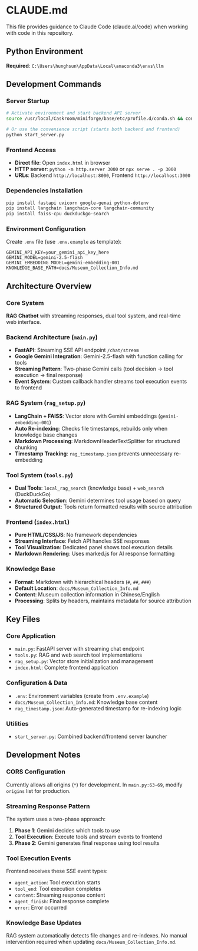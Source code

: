 # CLAUDE.md

This file provides guidance to Claude Code (claude.ai/code) when working with code in this repository.

## Python Environment
**Required**: `C:\Users\hunghsun\AppData\Local\anaconda3\envs\llm`

## Development Commands

### Server Startup
```bash
# Activate environment and start backend API server
source /usr/local/Caskroom/miniforge/base/etc/profile.d/conda.sh && conda activate llm && uvicorn main:app --host 0.0.0.0 --port 8000

# Or use the convenience script (starts both backend and frontend)
python start_server.py
```

### Frontend Access
- **Direct file**: Open `index.html` in browser
- **HTTP server**: `python -m http.server 3000` or `npx serve . -p 3000`
- **URLs**: Backend `http://localhost:8000`, Frontend `http://localhost:3000`

### Dependencies Installation
```bash
pip install fastapi uvicorn google-genai python-dotenv
pip install langchain langchain-core langchain-community
pip install faiss-cpu duckduckgo-search
```

### Environment Configuration
Create `.env` file (use `.env.example` as template):
```env
GEMINI_API_KEY=your_gemini_api_key_here
GEMINI_MODEL=gemini-2.5-flash
GEMINI_EMBEDDING_MODEL=gemini-embedding-001
KNOWLEDGE_BASE_PATH=docs/Museum_Collection_Info.md
```

## Architecture Overview

### Core System
**RAG Chatbot** with streaming responses, dual tool system, and real-time web interface.

### Backend Architecture (`main.py`)
- **FastAPI**: Streaming SSE API endpoint `/chat/stream`
- **Google Gemini Integration**: Gemini-2.5-flash with function calling for tools
- **Streaming Pattern**: Two-phase Gemini calls (tool decision → tool execution → final response)
- **Event System**: Custom callback handler streams tool execution events to frontend

### RAG System (`rag_setup.py`)
- **LangChain + FAISS**: Vector store with Gemini embeddings (`gemini-embedding-001`)
- **Auto Re-indexing**: Checks file timestamps, rebuilds only when knowledge base changes
- **Markdown Processing**: MarkdownHeaderTextSplitter for structured chunking
- **Timestamp Tracking**: `rag_timestamp.json` prevents unnecessary re-embedding

### Tool System (`tools.py`)
- **Dual Tools**: `local_rag_search` (knowledge base) + `web_search` (DuckDuckGo)
- **Automatic Selection**: Gemini determines tool usage based on query
- **Structured Output**: Tools return formatted results with source attribution

### Frontend (`index.html`)
- **Pure HTML/CSS/JS**: No framework dependencies
- **Streaming Interface**: Fetch API handles SSE responses
- **Tool Visualization**: Dedicated panel shows tool execution details
- **Markdown Rendering**: Uses marked.js for AI response formatting

### Knowledge Base
- **Format**: Markdown with hierarchical headers (`#`, `##`, `###`)
- **Default Location**: `docs/Museum_Collection_Info.md`
- **Content**: Museum collection information in Chinese/English
- **Processing**: Splits by headers, maintains metadata for source attribution

## Key Files

### Core Application
- `main.py`: FastAPI server with streaming chat endpoint
- `tools.py`: RAG and web search tool implementations
- `rag_setup.py`: Vector store initialization and management
- `index.html`: Complete frontend application

### Configuration & Data
- `.env`: Environment variables (create from `.env.example`)
- `docs/Museum_Collection_Info.md`: Knowledge base content
- `rag_timestamp.json`: Auto-generated timestamp for re-indexing logic

### Utilities
- `start_server.py`: Combined backend/frontend server launcher

## Development Notes

### CORS Configuration
Currently allows all origins (`*`) for development. In `main.py:63-69`, modify `origins` list for production.

### Streaming Response Pattern
The system uses a two-phase approach:
1. **Phase 1**: Gemini decides which tools to use
2. **Tool Execution**: Execute tools and stream events to frontend
3. **Phase 2**: Gemini generates final response using tool results

### Tool Execution Events
Frontend receives these SSE event types:
- `agent_action`: Tool execution starts
- `tool_end`: Tool execution completes
- `content`: Streaming response content
- `agent_finish`: Final response complete
- `error`: Error occurred

### Knowledge Base Updates
RAG system automatically detects file changes and re-indexes. No manual intervention required when updating `docs/Museum_Collection_Info.md`.